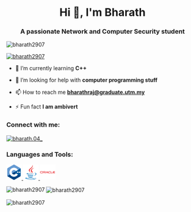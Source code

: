 <h1 align="center">Hi 👋, I'm Bharath</h1>
<h3 align="center">A passionate Network and Computer Security student</h3>

<p align="left"> <img src="https://komarev.com/ghpvc/?username=bharath2907&label=Profile%20views&color=0e75b6&style=flat" alt="bharath2907" /> </p>

<p align="left"> <a href="https://github.com/ryo-ma/github-profile-trophy"><img src="https://github-profile-trophy.vercel.app/?username=bharath2907" alt="bharath2907" /></a> </p>

- 🌱 I’m currently learning **C++**

- 🤝 I’m looking for help with **computer programming stuff**

- 📫 How to reach me **bharathraj@graduate.utm.my**

- ⚡ Fun fact **I am ambivert**

<h3 align="left">Connect with me:</h3>
<p align="left">
<a href="https://instagram.com/bharath.04_" target="blank"><img align="center" src="https://raw.githubusercontent.com/rahuldkjain/github-profile-readme-generator/master/src/images/icons/Social/instagram.svg" alt="bharath.04_" height="30" width="40" /></a>
</p>

<h3 align="left">Languages and Tools:</h3>
<p align="left"> <a href="https://www.w3schools.com/cpp/" target="_blank" rel="noreferrer"> <img src="https://raw.githubusercontent.com/devicons/devicon/master/icons/cplusplus/cplusplus-original.svg" alt="cplusplus" width="40" height="40"/> </a> <a href="https://www.java.com" target="_blank" rel="noreferrer"> <img src="https://raw.githubusercontent.com/devicons/devicon/master/icons/java/java-original.svg" alt="java" width="40" height="40"/> </a> <a href="https://www.oracle.com/" target="_blank" rel="noreferrer"> <img src="https://raw.githubusercontent.com/devicons/devicon/master/icons/oracle/oracle-original.svg" alt="oracle" width="40" height="40"/> </a> </p>

<p><img align="left" src="https://github-readme-stats.vercel.app/api/top-langs?username=bharath2907&show_icons=true&locale=en&layout=compact" alt="bharath2907" /></p>

<p>&nbsp;<img align="center" src="https://github-readme-stats.vercel.app/api?username=bharath2907&show_icons=true&locale=en" alt="bharath2907" /></p>

<p><img align="center" src="https://github-readme-streak-stats.herokuapp.com/?user=bharath2907&" alt="bharath2907" /></p>
